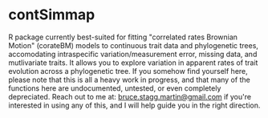 # contSimmap
R package currently best-suited for fitting "correlated rates Brownian Motion" (corateBM) models to continuous trait data and phylogenetic trees, accomodating intraspecific variation/measurement error, missing data, and mutlivariate traits. It allows you to explore variation in apparent rates of trait evolution across a phylogenetic tree. If you somehow find yourself here, please note that this is all a heavy work in progress, and that many of the functions here are undocumented, untested, or even completely depreciated. Reach out to me at: bruce.stagg.martin@gmail.com if you're interested in using any of this, and I will help guide you in the right direction.
